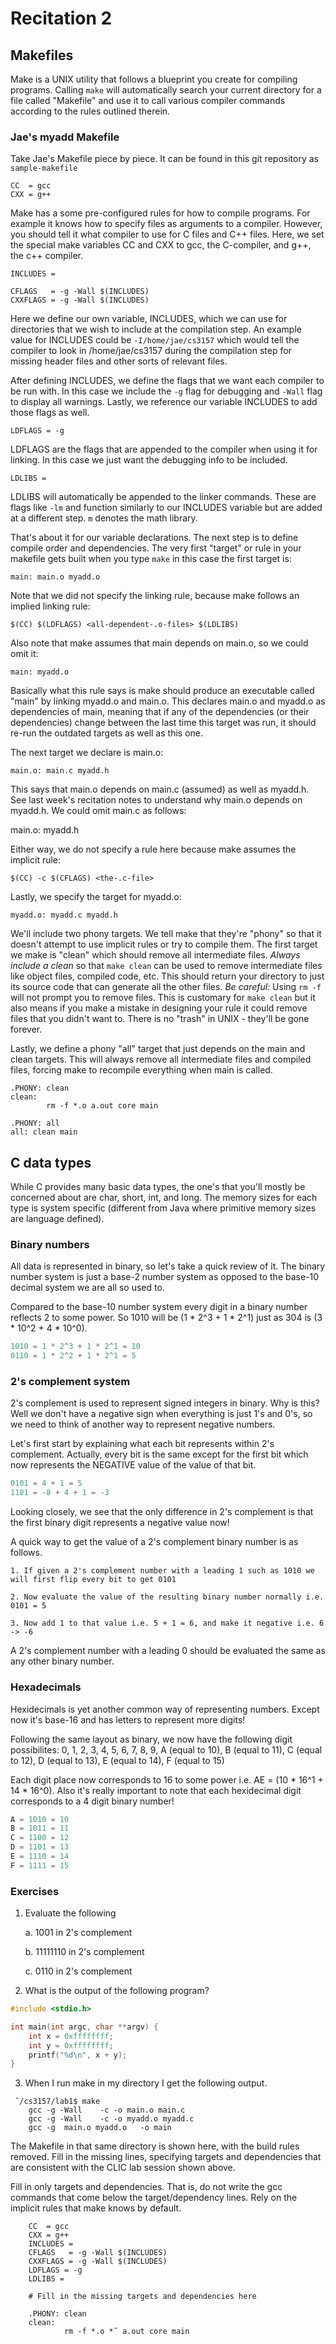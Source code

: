 # Recitation 2 #

## Makefiles ##

Make is a UNIX utility that follows a blueprint you create for compiling
programs. Calling `make` will automatically search your current directory for a
file called "Makefile" and use it to call various compiler commands according to
the rules outlined therein. 

### Jae's myadd Makefile ###

Take Jae's Makefile piece by piece. It can be found in this git repository as
`sample-makefile`

```make
CC  = gcc
CXX = g++
```

Make has a some pre-configured rules for how to compile programs. For example it
knows how to specify files as arguments to a compiler. However, you should tell
it what compiler to use for C files and C++ files. Here, we set the
special make variables CC and CXX to gcc, the C-compiler, and g++, the c++
compiler.

```make
INCLUDES =

CFLAGS   = -g -Wall $(INCLUDES)
CXXFLAGS = -g -Wall $(INCLUDES)
```

Here we define our own variable, INCLUDES, which we can use for directories that
we wish to include at the compilation step. An example value for INCLUDES could
be `-I/home/jae/cs3157` which would tell the compiler to look in
/home/jae/cs3157 during the compilation step for missing header files and other
sorts of relevant files.

After defining INCLUDES, we define the flags that we want each compiler to be
run with. In this case we include the `-g` flag for debugging and `-Wall` flag
to display all warnings. Lastly, we reference our variable INCLUDES to add those
flags as well.

```make
LDFLAGS = -g
```

LDFLAGS are the flags that are appended to the compiler when using it for
linking. In this case we just want the debugging info to be included.

```make
LDLIBS =
```

LDLIBS will automatically be appended to the linker commands. These are flags
like `-lm` and function similarly to our INCLUDES variable but are added at a
different step. `m` denotes the math library.

That's about it for our variable declarations. The next step is to define
compile order and dependencies. The very first "target" or rule in your makefile
gets built when you type `make` in this case the first target is:

```make
main: main.o myadd.o
```

Note that we did not specify the linking rule, because make follows an implied
linking rule:

    $(CC) $(LDFLAGS) <all-dependent-.o-files> $(LDLIBS)

Also note that make assumes that main depends on main.o, so we could omit it:

    main: myadd.o 

Basically what this rule says is make should produce an executable called "main"
by linking myadd.o and main.o. This declares main.o and myadd.o as dependencies
of main, meaning that if any of the dependencies (or their dependencies) change 
between the last time this target was run, it should re-run the outdated targets
as well as this one.

The next target we declare is main.o:

```make
main.o: main.c myadd.h
```

This says that main.o depends on main.c (assumed) as well as myadd.h. See last
week's recitation notes to understand why main.o depends on myadd.h. We could
omit main.c as follows:

  main.o: myadd.h

Either way, we do not specify a rule here because make assumes the implicit
rule:

    $(CC) -c $(CFLAGS) <the-.c-file>

Lastly, we specify the target for myadd.o:

```make
myadd.o: myadd.c myadd.h
```

We'll include two phony targets. We tell make that they're "phony" so that it
doesn't attempt to use implicit rules or try to compile them. The first target
we make is "clean" which should remove all intermediate files. *Always include a
clean* so that `make clean` can be used to remove intermediate files like object
files, compiled code, etc. This should return your directory to just its source
code that can generate all the other files. *Be careful:* Using `rm -f` will not
prompt you to remove files. This is customary for `make clean` but it also means
if you make a mistake in designing your rule it could remove files that you
didn't want to. There is no "trash" in UNIX - they'll be gone forever.

Lastly, we define a phony "all" target that just depends on the main and clean
targets. This will always remove all intermediate files and compiled files,
forcing make to recompile everything when main is called.

```make
.PHONY: clean
clean:
        rm -f *.o a.out core main

.PHONY: all
all: clean main
```

## C data types ##

While C provides many basic data types, the one's that you'll mostly be concerned about are char, short, int, and long. The memory sizes for each type is system specific (different from Java where primitive memory sizes are language defined). 

### Binary numbers ###

All data is represented in binary, so let's take a quick review of it. The binary number system is just a base-2 number system as opposed to the base-10 decimal system we are all so used to. 

Compared to the base-10 number system every digit in a binary number reflects 2 to some power. So 1010 will be (1 * 2^3 + 1 * 2^1) just as 304 is (3 * 10^2 + 4 * 10^0).

```c
1010 = 1 * 2^3 + 1 * 2^1 = 10
0110 = 1 * 2^2 + 1 * 2^1 = 5
```

### 2's complement system ###

2's complement is used to represent signed integers in binary. Why is this? Well we don't have a negative sign when everything is just 1's and 0's, so we need to think of another way to represent negative numbers.

Let's first start by explaining what each bit represents within 2's complement. Actually, every bit is the same except for the first bit which now represents the NEGATIVE value of the value of that bit.

```c
0101 = 4 + 1 = 5
1101 = -8 + 4 + 1 = -3
```

Looking closely, we see that the only difference in 2's complement is that the first binary digit represents a negative value now! 

A quick way to get the value of a 2's complement binary number is as follows.

	1. If given a 2's complement number with a leading 1 such as 1010 we will first flip every bit to get 0101

	2. Now evaluate the value of the resulting binary number normally i.e. 0101 = 5

	3. Now add 1 to that value i.e. 5 + 1 = 6, and make it negative i.e. 6 -> -6

A 2's complement number with a leading 0 should be evaluated the same as any other binary number.

### Hexadecimals ###

Hexidecimals is yet another common way of representing numbers. Except now it's base-16 and has letters to represent more digits!

Following the same layout as binary, we now have the following digit possibilites:
	0, 1, 2, 3, 4, 5, 6, 7, 8, 9, A (equal to 10), B (equal to 11), C (equal to 12), D (equal to 13), E (equal to 14), F (equal to 15)

Each digit place now corresponds to 16 to some power i.e. AE = (10 * 16^1 + 14 * 16^0). Also it's really important to note that each hexidecimal digit corresponds to a 4 digit binary number!

```c
A = 1010 = 10
B = 1011 = 11
C = 1100 = 12
D = 1101 = 13
E = 1110 = 14
F = 1111 = 15
```

### Exercises ###

1. Evaluate the following

	a. 1001 in 2's complement

	b. 11111110 in 2's complement

	c. 0110 in 2's complement

2. What is the output of the following program?

```c
#include <stdio.h>

int main(int argc, char **argv) {
	int x = 0xffffffff;
	int y = 0xffffffff;
	printf("%d\n", x + y);
}
```

3. When I run make in my directory I get the following output.

```unix
 ˜/cs3157/lab1$ make 
    gcc -g -Wall    -c -o main.o main.c
    gcc -g -Wall    -c -o myadd.o myadd.c
    gcc -g  main.o myadd.o   -o main
```

The Makefile in that same directory is shown here, with the build rules
removed.  Fill in the missing lines, specifying targets and
dependencies that are consistent with the CLIC lab session shown
above.

Fill in only targets and dependencies.  That is, do not write the gcc
commands that come below the target/dependency lines.  Rely on the
implicit rules that make knows by default.

```make
    CC  = gcc
    CXX = g++
    INCLUDES =
    CFLAGS   = -g -Wall $(INCLUDES)
    CXXFLAGS = -g -Wall $(INCLUDES)
    LDFLAGS = -g
    LDLIBS =

    # Fill in the missing targets and dependencies here

    .PHONY: clean
    clean:
            rm -f *.o *˜ a.out core main
```